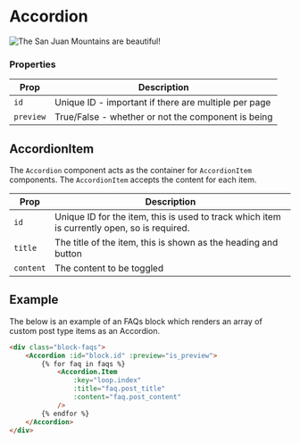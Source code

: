 # Accordion

![The San Juan Mountains are beautiful!](https://assets.resknow.co.uk/images/wp-celeste/component-accordion.png)

### Properties

| Prop | Description |
| --- | --- |
| `id` | Unique ID - important if there are multiple per page |
| `preview` | True/False - whether or not the component is being |rendered inside the Block Editor

## AccordionItem

The `Accordion` component acts as the container for `AccordionItem` components. The `AccordionItem` accepts the content for each item.

| Prop | Description |
| --- | --- |
| `id` | Unique ID for the item, this is used to track which item is currently open, so is required. |
| `title` | The title of the item, this is shown as the heading and button |
| `content` | The content to be toggled |

## Example

The below is an example of an FAQs block which renders an array of custom post type items as an Accordion.

```html
<div class="block-faqs">
    <Accordion :id="block.id" :preview="is_preview">
        {% for faq in faqs %}
            <Accordion.Item
                :key="loop.index"
                :title="faq.post_title"
                :content="faq.post_content"
            />
        {% endfor %}
    </Accordion>
</div>
```